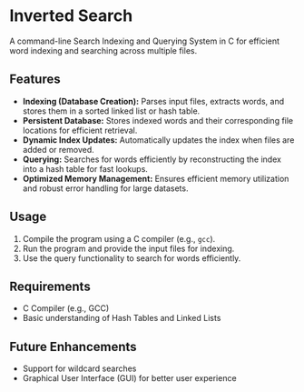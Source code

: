 # Inverted Search

A command-line Search Indexing and Querying System in C for efficient word indexing and searching across multiple files.

## Features

- **Indexing (Database Creation):** Parses input files, extracts words, and stores them in a sorted linked list or hash table.
- **Persistent Database:** Stores indexed words and their corresponding file locations for efficient retrieval.
- **Dynamic Index Updates:** Automatically updates the index when files are added or removed.
- **Querying:** Searches for words efficiently by reconstructing the index into a hash table for fast lookups.
- **Optimized Memory Management:** Ensures efficient memory utilization and robust error handling for large datasets.

## Usage

1. Compile the program using a C compiler (e.g., `gcc`).
2. Run the program and provide the input files for indexing.
3. Use the query functionality to search for words efficiently.

## Requirements
- C Compiler (e.g., GCC)
- Basic understanding of Hash Tables and Linked Lists

## Future Enhancements
- Support for wildcard searches
- Graphical User Interface (GUI) for better user experience


